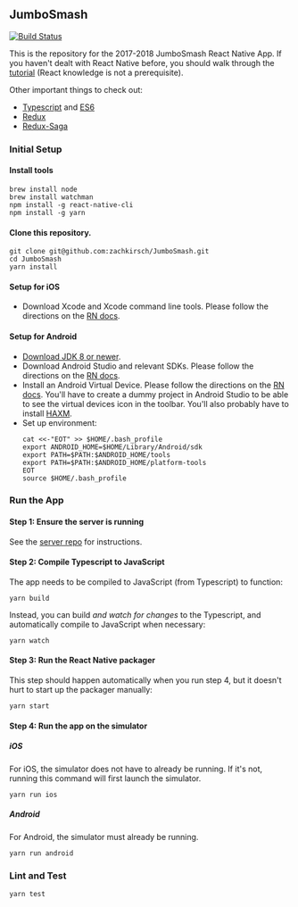 ## JumboSmash

[![Build Status](https://travis-ci.com/zachkirsch/JumboSmash.svg?token=xAap1Kz9FJ82yigUmRZS&branch=develop)](https://travis-ci.com/zachkirsch/JumboSmash)

This is the repository for the 2017-2018 JumboSmash React Native App. If you
haven't dealt with React Native before, you should walk through the
[tutorial](https://facebook.github.io/react-native/docs/tutorial.html)
(React knowledge is not a prerequisite).

Other important things to check out:
  - [Typescript](https://www.Typescriptlang.org/docs/home.html) and [ES6](https://babeljs.io/learn-es2015/)
  - [Redux](https://redux.js.org)
  - [Redux-Saga](https://redux-saga.js.org)

### Initial Setup

#### Install tools

```
brew install node
brew install watchman
npm install -g react-native-cli
npm install -g yarn
```

#### Clone this repository.

```
git clone git@github.com:zachkirsch/JumboSmash.git
cd JumboSmash
yarn install
```


#### Setup for iOS

- Download Xcode and Xcode command line tools. Please follow the directions on
 the [RN
 docs](https://facebook.github.io/react-native/docs/getting-started.html#command-line-tools).

#### Setup for Android

 - [Download JDK 8 or newer](http://www.oracle.com/technetwork/java/javase/downloads/jdk8-downloads-2133151.html).
 - Download Android Studio and relevant SDKs. Please follow the directions on
  the [RN docs](https://facebook.github.io/react-native/docs/getting-started.html#1-install-android-studio).
 - Install an Android Virtual Device. Please follow the directions on the [RN
 docs](https://facebook.github.io/react-native/docs/getting-started.html#using-a-virtual-device). You'll have to create a dummy project in
 Android Studio to be able to see the virtual devices icon in the toolbar.
 You'll also probably have to install [HAXM](https://software.intel.com/en-us/android/articles/installation-instructions-for-intel-hardware-accelerated-execution-manager-mac-os-x).
 - Set up environment:
   ```
   cat <<-"EOT" >> $HOME/.bash_profile
   export ANDROID_HOME=$HOME/Library/Android/sdk
   export PATH=$PATH:$ANDROID_HOME/tools
   export PATH=$PATH:$ANDROID_HOME/platform-tools
   EOT
   source $HOME/.bash_profile
   ```

### Run the App

#### Step 1: Ensure the server is running

See the [server repo](https://github.com/tekknolagi/jumbosmash-api) for instructions.

#### Step 2: Compile Typescript to JavaScript

The app needs to be compiled to JavaScript (from Typescript) to function:

```
yarn build
```

Instead, you can build _and watch for changes_ to the
Typescript, and automatically compile to JavaScript when necessary:

```
yarn watch
```

#### Step 3: Run the React Native packager

This step should happen automatically when you run step 4, but it doesn't hurt to start up the packager manually:

```
yarn start
```

#### Step 4: Run the app on the simulator

##### iOS

For iOS, the simulator does not have to already be running. If it's not, running this command will first launch the simulator.

```
yarn run ios
```

##### Android

For Android, the simulator must already be running.

```
yarn run android
```

### Lint and Test

```
yarn test
```
